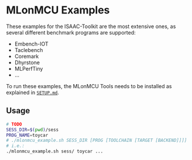 # MLonMCU Examples

These examples for the ISAAC-Toolkit are the most extensive ones, as several different benchmark programs are supported:

- Embench-IOT
- Taclebench
- Coremark
- Dhyrstone
- MLPerfTiny
- ...

To run these examples, the MLonMCU Tools needs to be installed as explained in [`SETUP.md`](Setup.md).

## Usage

```sh
# TODO
SESS_DIR=$(pwd)/sess
PROG_NAME=toycar
# ./mlonmcu_example.sh SESS_DIR [PROG [TOOLCHAIN [TARGET [BACKEND]]]]
# i.e.:
./mlonmcu_example.sh sess/ toycar ...
```

